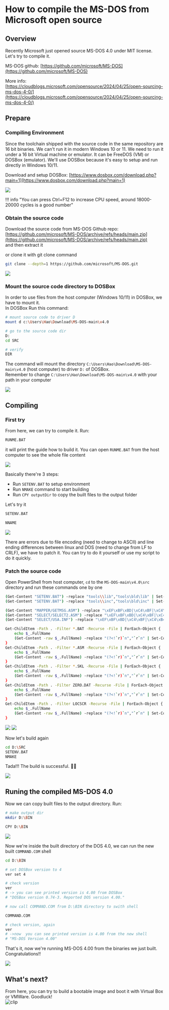 # How to compile the MS-DOS from Microsoft open source

## Overview

Recently Microsoft just opened source MS-DOS 4.0 under MIT license. Let's try to compile it.  

MS-DOS github: [https://github.com/microsoft/MS-DOS](https://github.com/microsoft/MS-DOS)

More info: [https://cloudblogs.microsoft.com/opensource/2024/04/25/open-sourcing-ms-dos-4-0/](https://cloudblogs.microsoft.com/opensource/2024/04/25/open-sourcing-ms-dos-4-0/)

## Prepare

### Compiling Environment

Since the toolchain shipped with the source code in the same repository are 16 bit binaries. We can't run it in modern Windows 10 or 11. We need to run it under a 16 bit Virtual machine or emulator. It can be FreeDOS (VM) or DOSBox (emulator). We'll use DOSBox because it's easy to setup and run directly in Windows 10/11.

Download and setup DOSBox: [https://www.dosbox.com/download.php?main=1](https://www.dosbox.com/download.php?main=1)

<img src="dosbox-new.png"/>

!!! info "You can press Ctrl+F12 to increase CPU speed, around 18000-20000 cycles is a good number"

### Obtain the source code

Download the source code from MS-DOS Github repo: [https://github.com/microsoft/MS-DOS/archive/refs/heads/main.zip](https://github.com/microsoft/MS-DOS/archive/refs/heads/main.zip)  
and then extract it

or clone it with git clone command
```bash
git clone --depth=1 https://github.com/microsoft/MS-DOS.git
```

<img src="workdir.png"/>

### Mount the source code directory to DOSBox

In order to use files from the host computer (Windows 10/11) in DOSBox, we have to mount it.  
In DOSBox Run this command:
```bash
# mount source code to driver D
mount d c:\Users\Hao\Download\MS-DOS-main\v4.0

# go to the source code dir
D:
cd SRC

# verify
DIR
```

The command will mount the directory `C:\Users\Hao\Download\MS-DOS-main\v4.0` (host computer) to driver `D:` of DOSBox.  
Remember to change `C:\Users\Hao\Download\MS-DOS-main\v4.0` with your path in your computer

<img src="dosbox-after-mount.png"/>

## Compiling

### First try

From here, we can try to compile it. Run:
```bash
RUNME.BAT
```
it will print the guide how to build it. You can open `RUNME.BAT` from the host computer to see the whole file content

<img src="runme-content.png"/>

Basically there're 3 steps:

* Run `SETENV.BAT` to setup environment
* Run `NMAKE` command to start building
* Run `CPY outputDir` to copy the built files to the output folder

Let's try it

```bash
SETENV.BAT

NNAME
```
<img src="first-try-build.png"/>

There are errors due to file encoding (need to change to ASCII) and line ending differences between linux and DOS (need to change from LF to CRLF), we have to patch it. You can try to do it yourself or use my script to do it quickly.  

### Patch the source code

Open PowerShell from host computer, `cd` to the `MS-DOS-main\v4.0\src` directory and run these commands one by one
```bash
(Get-Content "SETENV.BAT") -replace "tools\\lib","tools\bld\lib" | Set-Content -Path "SETENV.BAT" -Encoding ASCII
(Get-Content "SETENV.BAT") -replace "tools\\inc","tools\bld\inc" | Set-Content -Path "SETENV.BAT" -Encoding ASCII

(Get-Content "MAPPER/GETMSG.ASM") -replace "\xEF\xBF\xBD|\xC4\xBF|\xC4\xB4","#" | Set-Content -Path "MAPPER/GETMSG.ASM" -Encoding ASCII
(Get-Content "SELECT/SELECT2.ASM") -replace "\xEF\xBF\xBD|\xC4\xBF|\xC4\xB4","#" | Set-Content -Path "SELECT/SELECT2.ASM" -Encoding ASCII
(Get-Content "SELECT/USA.INF") -replace "\xEF\xBF\xBD|\xC4\xBF|\xC4\xB4","#" | Set-Content -Path "SELECT/USA.INF" -Encoding ASCII

Get-ChildItem -Path . -Filter *.BAT -Recurse -File | ForEach-Object {
    echo $_.FullName
    (Get-Content -raw $_.FullName) -replace "(?<!`r)`n","`r`n" | Set-Content -nonewline -Encoding ASCII $_.FullName
}
Get-ChildItem -Path . -Filter *.ASM -Recurse -File | ForEach-Object {
    echo $_.FullName
    (Get-Content -raw $_.FullName) -replace "(?<!`r)`n","`r`n" | Set-Content -nonewline -Encoding ASCII $_.FullName
}
Get-ChildItem -Path . -Filter *.SKL -Recurse -File | ForEach-Object {
    echo $_.FullName
    (Get-Content -raw $_.FullName) -replace "(?<!`r)`n","`r`n" | Set-Content -nonewline -Encoding ASCII $_.FullName
}
Get-ChildItem -Path . -Filter ZERO.DAT -Recurse -File | ForEach-Object {
    echo $_.FullName
    (Get-Content -raw $_.FullName) -replace "(?<!`r)`n","`r`n" | Set-Content -nonewline -Encoding ASCII $_.FullName
}
Get-ChildItem -Path . -Filter LOCSCR -Recurse -File | ForEach-Object {
    echo $_.FullName
    (Get-Content -raw $_.FullName) -replace "(?<!`r)`n","`r`n" | Set-Content -nonewline -Encoding ASCII $_.FullName
}
```

<img src="patch-source-code-powershell1.png"/>
<img src="patch-source-code-powershell2.png"/>

Now let's build again
```bash
cd D:\SRC
SETENV.BAT
NMAKE
```

Tada!!! The build is successful. 🎉🎉

<img src="successful-build.png"/>


## Runing the compiled MS-DOS 4.0

Now we can copy built files to the output directory. Run:
```bash
# make output dir
mkdir D:\BIN

CPY D:\BIN
```

<img src="copy-built-files.png"/>

Now we're inside the built directory of the DOS 4.0, we can run the new built `COMMAND.COM` shell

```bash
cd D:\BIN

# set DOSBox version to 4
ver set 4

# check version
ver
# -> you can see printed version is 4.00 from DOSBox
# "DOSBox version 0.74-3. Reported DOS version 4.00."

# now call COMMAND.COM from D:\BIN directory to swith shell

COMMAND.COM

# check version, again
ver
# ->now  you can see printed version is 4.00 from the new shell
# "MS-DOS Version 4.00"
```

That's it, now we're running MS-DOS 4.00 from the binaries we just built.  
Congratulations!!

<img src="final-commandcom-run.png"/>


## What's next?

From here, you can try to build a bootable image and boot it with Virtual Box or VMWare. Goodluck!  
![clip](clip.png)